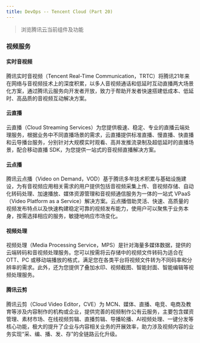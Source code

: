 ```yaml
---
title: DevOps -- Tencent Cloud (Part 20)
---
```


> 浏览腾讯云当前组件及功能

### 视频服务

#### 实时音视频

腾讯实时音视频（Tencent Real-Time Communication，TRTC）将腾讯21年来在网络与音视频技术上的深度积累，以多人音视频通话和低延时互动直播两大场景化方案，通过腾讯云服务向开发者开放，致力于帮助开发者快速搭建低成本、低延时、高品质的音视频互动解决方案。

#### 云直播

云直播（Cloud Streaming Services）为您提供极速、稳定、专业的直播云端处理服务，根据业务中不同直播场景的需求，云直播提供标准直播、慢直播、快直播和云导播台服务，分别针对大规模实时观看、高并发推流录制及超低延时的直播场景，配合移动直播 SDK，为您提供一站式的音视频直播解决方案。


#### 云点播

腾讯云点播（Video on Demand，VOD）基于腾讯多年技术积累与基础设施建设，为有音视频应用相关需求的用户提供包括音视频采集上传、音视频存储、自动化转码处理、加速播放、媒体资源管理和音视频通信服务为一体的一站式 VPaaS （Video Platform as a Service）解决方案。云点播借助灵活、快速、高质量的视频发布特点以及快速构建稳定可靠的视频发布能力，使用户可以聚焦于业务本身，按需选择相应的服务，敏捷地响应市场变化。


#### 视频处理

视频处理（Media Processing Service，MPS）是针对海量多媒体数据，提供的云端转码和音视频处理服务。您可以按需将云存储中的视频文件转码为适合在 OTT、PC 或移动端播放的格式，满足您在各类平台将视频文件转为不同码率和分辨率的需求。此外，还为您提供了叠加水印、视频截图、智能封面、智能编辑等视频处理服务。

#### 腾讯云剪

腾讯云剪（Cloud Video Editor，CVE）为 MCN、媒体、直播、电竞、电商及教育等涉及内容制作的机构或企业，提供完善的视频制作公有云服务，主要包含媒资管理、素材市场、在线视频剪辑、直播剪辑、导播轮播、AI视频处理、一键分发等核心功能，极大的提升了企业与内容相关业务的开展效率，助力涉及视频内容的业务实现“采、编、播、发、存”的全链路云化升级。


